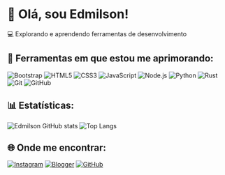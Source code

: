 # 👋 Olá, sou Edmilson!
💻 Explorando e aprendendo ferramentas de desenvolvimento
## 🚀 Ferramentas em que estou me aprimorando:
![Bootstrap](https://img.shields.io/badge/-Bootstrap-563D7C?style=flat-square&logo=bootstrap&logoColor=white)
![HTML5](https://img.shields.io/badge/-HTML5-E34F26?style=flat-square&logo=html5&logoColor=white)
![CSS3](https://img.shields.io/badge/-CSS3-1572B6?style=flat-square&logo=css3&logoColor=white)
![JavaScript](https://img.shields.io/badge/-JavaScript-F7DF1E?style=flat-square&logo=javascript&logoColor=black)
![Node.js](https://img.shields.io/badge/-Node.js-339933?style=flat-square&logo=node.js&logoColor=white)
![Python](https://img.shields.io/badge/-Python-3776AB?style=flat-square&logo=python&logoColor=white)
![Rust](https://img.shields.io/badge/-Rust-000000?style=flat-square&logo=rust&logoColor=white)
![Git](https://img.shields.io/badge/-Git-F05032?style=flat-square&logo=git&logoColor=white)
![GitHub](https://img.shields.io/badge/-GitHub-181717?style=flat-square&logo=github&logoColor=white)
## 📊 Estatísticas:
![Edmilson GitHub stats](https://github-readme-stats.vercel.app/api?username=edmilsongc&theme=dark&show_icons=true)
![Top Langs](https://github-readme-stats.vercel.app/api/top-langs/?username=edmilsongc&layout=compact&theme=dark)
## 🌐 Onde me encontrar:
[![Instagram](https://img.shields.io/badge/-Instagram-E4405F?style=flat-square&logo=instagram&logoColor=white)](https://www.instagram.com/edmilson016__/)
[![Blogger](https://img.shields.io/badge/-Blogger-F57D00?style=flat-square&logo=blogger&logoColor=white)](https://edmilsongc.blogspot.com/)
[![GitHub](https://img.shields.io/badge/-GitHub-181717?style=flat-square&logo=github&logoColor=white)](https://github.com/edmilson016)
